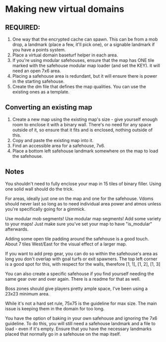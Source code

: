 # Making new virtual domains

## REQUIRED:
1. One way that the encrypted cache can spawn. This can be from a mob drop, a landmark (place a few, it'll pick one), or a signable landmark if you have a points system.
2. Place a virtual domain baseturf helper in each area.
3. If you're using modular safehouses, ensure that the map has ONE tile marked with the safehouse modular map loader (and set the KEY). it will need an open 7x6 area.
4. Placing a safehouse area is redundant, but it will ensure there is power in the starting safehouse.
5. Create the dm file that defines the map qualities. You can use the existing ones as a template.

## Converting an existing map
1. Create a new map using the existing map's size - give yourself enough room to enclose it with a binary wall. There's no need for any space outside of it, so ensure that it fits and is enclosed, nothing outside of this.
2. Copy and paste the existing map into it.
3. Find an accessible area for a safehouse, 7x6.
4. Place a bottom left safehouse landmark somewhere on the map to load the safehouse.

## Notes
You shouldn't need to fully enclose your map in 15 tiles of binary filler. Using one solid wall should do the trick.

For areas, ideally just one on the map and one for the safehouse. Vdoms should never last so long as to need individual area power and atmos unless you're specifically going for a gimmick.

Use modular mob segments! Use modular map segments! Add some variety to your maps! Just make sure you've set your map to have "is_modular" afterwards.

Adding some open tile padding around the safehouse is a good touch. About 7 tiles West/East for the visual effect of a larger map.

If you want to add prep gear, you can do so within the safehouse's area as long you don't overlap with goal turfs or exit spawners. The top left corner is a good spot for this, with respect for the walls, therefore [1, 1], [1, 2], [1, 3]

You can also create a specific safehouse if you find yourself needing the same gear over and over again. There is a readme for that as well.

Boss zones should give players pretty ample space, I've been using a 23x23 minimum area.

While it's not a hard set rule, 75x75 is the guideline for max size. The main issue is keeping them in the domain for too long.

You have the option of baking in your own safehouse and ignoring the 7x6 guideline. To do this, you will still need a safehouse landmark and a file to load - even if it's empty. Ensure that you have the necessary landmarks placed that normally go in a safehouse on the map itself.
